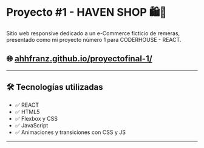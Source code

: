 # Proyecto #1 - HAVEN SHOP 🛍️💍

Sitio web responsive dedicado a un e-Commerce ficticio de remeras, presentado como mi proyecto número 1 para CODERHOUSE - REACT.

## 🌐 [ahhfranz.github.io/proyectofinal-1/](ahhfranz.github.io/proyectofinal-1/)

---

## 🛠 Tecnologías utilizadas

- ✅ REACT
- ✅ HTML5
- ✅ Flexbox y CSS
- ✅ JavaScript
- ✅ Animaciones y transiciones con CSS y JS

---


